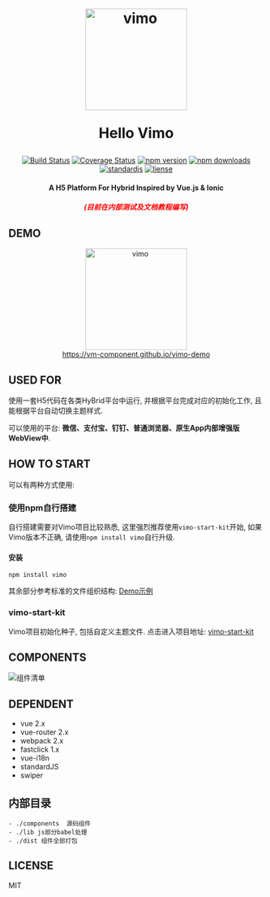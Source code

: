 <h1 align="center"><p align="center"><img src="https://github.com/vm-component/Vimo/blob/master/examples/static/img/vimo.png?raw=true" alt="vimo" width="200"></p><p align="center">Hello Vimo</p></h1>

<p align="center">
<a href="https://www.travis-ci.org/vm-component/vimo"><img src="https://www.travis-ci.org/vm-component/vimo.svg?branch=master" alt="Build Status"></a>
<a href='https://coveralls.io/github/vm-component/vimo?branch=master'><img src='https://img.shields.io/coveralls/vm-component/vimo.svg?branch=master' alt='Coverage Status' /></a>
<a href="https://www.npmjs.com/package/vimo"><img src="https://img.shields.io/npm/v/vimo.svg" alt="npm version"></a>
<a href="https://www.npmjs.com/package/vimo"><img src="https://img.shields.io/npm/dm/vimo.svg" alt="npm downloads"></a>
<a href="https://standardjs.com"><img src="https://img.shields.io/badge/code_style-standard-brightgreen.svg" alt="standardjs"></a>
<a href="#"><img src="https://img.shields.io/github/license/vm-component/Vimo.svg" alt="liense"></a>
</p>

<h4 align="center"><p align="center">A H5 Platform For Hybrid Inspired by Vue.js & Ionic</p></h4>

<h5 align="center"><p align="center" style="color:red;">(目前在内部测试及文档教程编写)</p></h5>

## DEMO

<p align="center"><img src="https://github.com/vm-component/Vimo/blob/master/examples/static/img/vimo_qrcode.png?raw=true" alt="vimo" width="200"><br><a align="center" href="https://vm-component.github.io/vimo-demo">https://vm-component.github.io/vimo-demo</a></p>

## USED FOR

使用一套H5代码在各类HyBrid平台中运行, 并根据平台完成对应的初始化工作, 且能根据平台自动切换主题样式.

可以使用的平台:  **微信、支付宝、钉钉、普通浏览器、原生App内部增强版WebView中**.

## HOW TO START

可以有两种方式使用:


### 使用npm自行搭建

自行搭建需要对Vimo项目比较熟悉, 这里强烈推荐使用`vimo-start-kit`开始, 如果Vimo版本不正确, 请使用`npm install vimo`自行升级.

#### 安装

```
npm install vimo

```

其余部分参考标准的文件组织结构: [Demo示例](https://github.com/vm-component/vimo-start-kit/tree/master/src)


### vimo-start-kit

Vimo项目初始化种子, 包括自定义主题文件. 点击进入项目地址: [vimo-start-kit](https://github.com/vm-component/vimo-start-kit)


## COMPONENTS


![组件清单](https://github.com/vm-component/Vimo/blob/master/examples/static/img/vimo_components.png?raw=true)

## DEPENDENT

- vue 2.x
- vue-router 2.x
- webpack 2.x
- fastclick 1.x
- vue-i18n
- standardJS
- swiper

## 内部目录


```
- ./components  源码组件
- ./lib js部分babel处理
- ./dist 组件全部打包
```

## LICENSE

MIT

